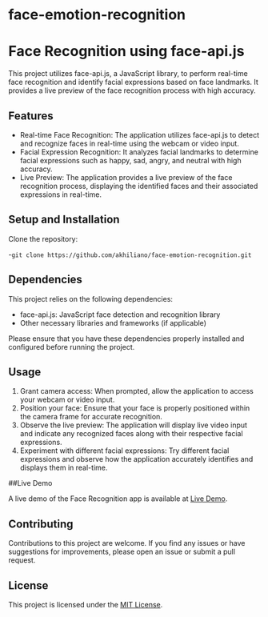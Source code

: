 # face-emotion-recognition
# Face Recognition using face-api.js

This project utilizes face-api.js, a JavaScript library, to perform real-time face recognition and identify facial expressions based on face landmarks. It provides a live preview of the face recognition process with high accuracy.

## Features

- Real-time Face Recognition: The application utilizes face-api.js to detect and recognize faces in real-time using the webcam or video input.
- Facial Expression Recognition: It analyzes facial landmarks to determine facial expressions such as happy, sad, angry, and neutral with high accuracy.
- Live Preview: The application provides a live preview of the face recognition process, displaying the identified faces and their associated expressions in real-time.

## Setup and Installation

  Clone the repository:

  -```git clone https://github.com/akhiliano/face-emotion-recognition.git```

## Dependencies

This project relies on the following dependencies:

- face-api.js: JavaScript face detection and recognition library
- Other necessary libraries and frameworks (if applicable)

Please ensure that you have these dependencies properly installed and configured before running the project.

## Usage

1. Grant camera access: When prompted, allow the application to access your webcam or video input.
2. Position your face: Ensure that your face is properly positioned within the camera frame for accurate recognition.
3. Observe the live preview: The application will display live video input and indicate any recognized faces along with their respective facial expressions.
4. Experiment with different facial expressions: Try different facial expressions and observe how the application accurately identifies and displays them in real-time.

##Live Demo

A live demo of the Face Recognition app is available at [Live Demo]().

## Contributing

Contributions to this project are welcome. If you find any issues or have suggestions for improvements, please open an issue or submit a pull request.

## License

This project is licensed under the [MIT License](LICENSE).

